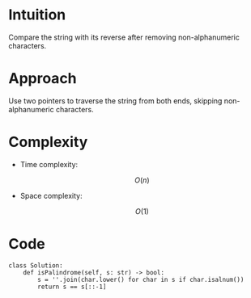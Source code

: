 # Intuition

<!-- Describe your first thoughts on how to solve this problem. -->

Compare the string with its reverse after removing non-alphanumeric characters.

# Approach

<!-- Describe your approach to solving the problem. -->

Use two pointers to traverse the string from both ends, skipping non-alphanumeric characters.

# Complexity

- Time complexity:
  <!-- Add your time complexity here, e.g. $$O(n)$$ -->

  $$O(n)$$

- Space complexity:
  <!-- Add your space complexity here, e.g. $$O(n)$$ -->
  $$O(1)$$

# Code

```
class Solution:
    def isPalindrome(self, s: str) -> bool:
        s = ''.join(char.lower() for char in s if char.isalnum())
        return s == s[::-1]

```
